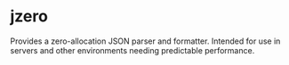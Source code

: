 # jzero

Provides a zero-allocation JSON parser and formatter. Intended for use
in servers and other environments needing predictable performance. 